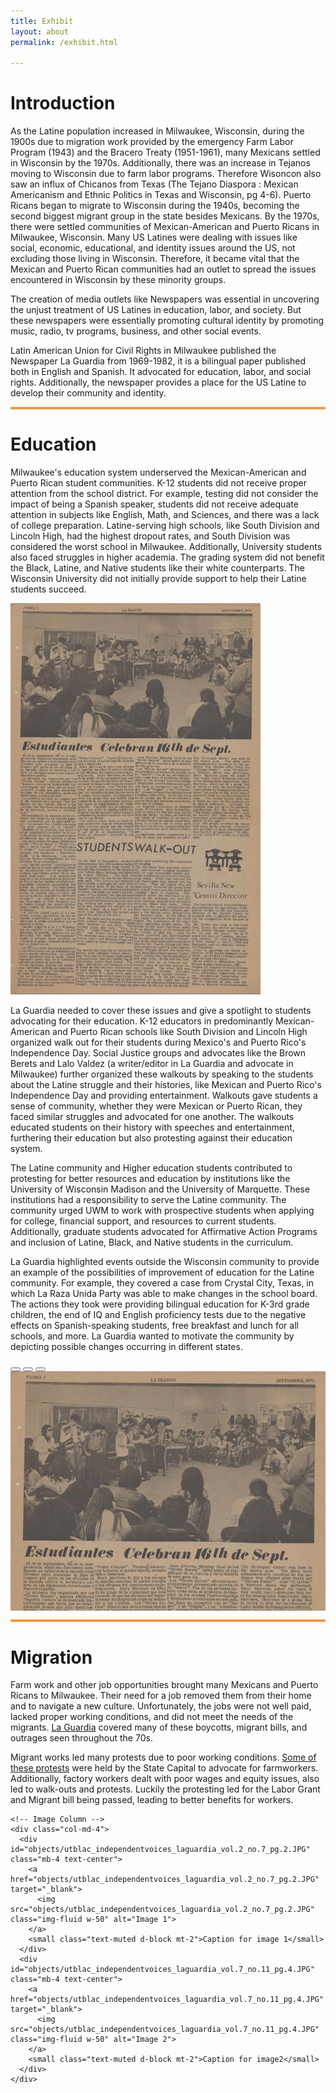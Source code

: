 ```yaml
---
title: Exhibit
layout: about
permalink: /exhibit.html

---
```



# Introduction #

As the Latine population increased in Milwaukee, Wisconsin, during the 1900s due to migration work provided by the emergency Farm Labor Program (1943) and the Bracero Treaty (1951-1961), many Mexicans settled in Wisconsin by the 1970s. Additionally, there was an increase in Tejanos moving to Wisconsin due to farm labor programs. Therefore Wisoncon also saw an influx of Chicanos from Texas (The Tejano Diaspora : Mexican Americanism and Ethnic Politics in Texas and Wisconsin, pg 4-6). Puerto Ricans began to migrate to Wisconsin during the 1940s, becoming the second biggest migrant group in the state besides Mexicans. 
By the 1970s, there were settled communities of Mexican-American and Puerto Ricans in Milwaukee, Wisconsin. Many US Latines were dealing with issues like social, economic, educational, and identity issues around the US, not excluding those living in Wisconsin. Therefore, it became vital that the Mexican and Puerto Rican communities had an outlet to spread the issues encountered in Wisconsin by these minority groups. 

The creation of media outlets like Newspapers was essential in uncovering the unjust treatment of US Latines in education, labor, and society. But these newspapers were essentially promoting cultural identity by promoting music, radio, tv programs, business, and other social events. 

Latin American Union for Civil Rights in Milwaukee published the Newspaper La Guardia from 1969-1982, it is a bilingual paper published both in English and Spanish. It advocated for education, labor, and social rights. Additionally, the newspaper provides a place for the US Latine to develop their community and identity. 


<!-- Section 1 content -->

<hr style="border: none; height: 4px; background-color: #f59842;">

<!-- Section 2 content -->

# Education #

Milwaukee's education system underserved the Mexican-American and Puerto Rican student communities. K-12 students did not receive proper attention from the school district. For example, testing did not consider the impact of being a Spanish speaker, students did not receive adequate attention in subjects like English, Math, and Sciences, and there was a lack of college preparation. Latine-serving high schools, like South Division and Lincoln High, had the highest dropout rates, and South Division was considered the worst school in Milwaukee. Additionally, University students also faced struggles in higher academia. The grading system did not benefit the Black, Latine, and Native students like their white counterparts. The Wisconsin University did not initially provide support to help their Latine students succeed.  

<a href="objects/utblac_independentvoices_laguardia_vol.2_no.1_pg3.JPG" target="_blank">
    <img src="objects/utblac_independentvoices_laguardia_vol.2_no.1_pg3.JPG" class="float-start me-3 mb-3" alt="Descriptive Alt Text" style="width: 400px;">
 </a>

La Guardia needed to cover these issues and give a spotlight to students advocating for their education. K-12 educators in predominantly Mexican-American and Puerto Rican schools like South Division and Lincoln High organized walk out for their students during Mexico's and Puerto Rico's Independence Day. Social Justice groups and advocates like the Brown Berets and Lalo Valdez (a writer/editor in La Guardia and advocate in Milwaukee) further organized these walkouts by speaking to the students about the Latine struggle and their histories, like Mexican and Puerto Rico's Independence Day and providing entertainment. Walkouts gave students a sense of community, whether they were Mexican or Puerto Rican, they faced similar struggles and advocated for one another. The walkouts educated students on their history with speeches and entertainment, furthering their education but also protesting against their education system. 

The Latine community and Higher education students contributed to protesting for better resources and education by institutions like the University of Wisconsin Madison and the University of Marquette. These institutions had a responsibility to serve the Latine community. The community urged UWM to work with prospective students when applying for college, financial support, and resources to current students. Additionally, graduate students advocated for Affirmative Action Programs and inclusion of Latine, Black, and Native students in the curriculum. 

La Guardia highlighted events outside the Wisconsin community to provide an example of the possibilities of improvement of education for the Latine community. For example, they covered a case from Crystal City, Texas, in which La Raza Unida Party was able to make changes in the school board. The actions they took were providing bilingual education for K-3rd grade children, the end of IQ and English proficiency tests due to the negative effects on Spanish-speaking students, free breakfast and lunch for all schools, and more. La Guardia wanted to motivate the community by depicting possible changes occurring in different states.
  

<div style="max-width: 600px;" class="ms-0 me-auto">
  <div id="carouselExampleIndicators" class="carousel slide" data-bs-ride="carousel" style="height: 400px; overflow: hidden;">
    <div class="carousel-indicators">
      <button type="button" data-bs-target="#carouselExampleIndicators" data-bs-slide-to="0" class="active" aria-current="true" aria-label="Slide 1"></button>
      <button type="button" data-bs-target="#carouselExampleIndicators" data-bs-slide-to="1" aria-label="Slide 2"></button>
      <button type="button" data-bs-target="#carouselExampleIndicators" data-bs-slide-to="2" aria-label="Slide 3"></button>
    </div>
    <div class="carousel-inner">
      <div class="carousel-item active">
        <a href="objects/utblac_independentvoices_laguardia_vol.2_no.1_pg3.JPG" target="_blank">
          <img src="objects/utblac_independentvoices_laguardia_vol.2_no.1_pg3.JPG" class="d-block mx-auto" style="max-height: 100%; max-width: 100%; object-fit: contain;" alt="First slide">
        </a>
      </div>
      <div class="carousel-item">
        <a href="objects/utblac_independentvoices_laguardia_vol.2_no.1_pg4.JPG" target="_blank">
          <img src="objects/utblac_independentvoices_laguardia_vol.2_no.1_pg4.JPG" class="d-block mx-auto" style="max-height: 100%; max-width: 100%; object-fit: contain;" alt="Second slide">
        </a>
      </div>
      <div class="carousel-item">
        <a href="objects/utblac_independentvoices_laguardia_vol.2_no.1_pg5.JPG" target="_blank">
          <img src="objects/utblac_independentvoices_laguardia_vol.2_no.1_pg5.JPG" class="d-block mx-auto" style="max-height: 100%; max-width: 100%; object-fit: contain;" alt="Third slide">
        </a>
      </div>
    </div>
    <button class="carousel-control-prev" type="button" data-bs-target="#carouselExampleIndicators" data-bs-slide="prev">
      <span class="carousel-control-prev-icon" aria-hidden="true"></span>
      <span class="visually-hidden">Previous</span>
    </button>
    <button class="carousel-control-next" type="button" data-bs-target="#carouselExampleIndicators" data-bs-slide="next">
        <span class="carousel-control-next-icon" aria-hidden="true"></span>
        <span class="visually-hidden">Next</span>
    </button>
  </div> <!-- closes #carouselExampleIndicators -->
</div> <!-- closes the max-width wrapper -->

<!-- Section 1 content -->

<hr style="border: none; height: 4px; background-color: #f59842;">

<!-- Section 2 content -->

# Migration #


<div class="container my-5">
  <div class="row">
    <!-- Text Column -->
    <div class="col-md-8">
      <p>
        Farm work and other job opportunities brought many Mexicans and Puerto Ricans to Milwaukee. Their need for a job removed them from their home and to navigate a new culture. Unfortunately, the jobs were not well paid, lacked proper working conditions, and did not meet the needs of the migrants. <a href="objects/utblac_independentvoices_laguardia_vol.2_no.7_pg.2.JPG">La Guardia</a> covered many of these boycotts, migrant bills, and outrages seen throughout the 70s.
      </p>
      <p>
        Migrant works led many protests due to poor working conditions. <a href="objects/utblac_independentvoices_laguardia_vol.7_no.11_pg.4.JPG">Some of these protests</a> were held by the State Capital to advocate for farmworkers. Additionally, factory workers dealt with poor wages and equity issues, also led to walk-outs and protests. Luckily the protesting led for the Labor Grant and Migrant bill being passed, leading to better benefits for workers.         
      </p>
    </div>

    <!-- Image Column -->
    <div class="col-md-4">
      <div id="objects/utblac_independentvoices_laguardia_vol.2_no.7_pg.2.JPG" class="mb-4 text-center">
        <a href="objects/utblac_independentvoices_laguardia_vol.2_no.7_pg.2.JPG" target="_blank">
          <img src="objects/utblac_independentvoices_laguardia_vol.2_no.7_pg.2.JPG" class="img-fluid w-50" alt="Image 1">
        </a>
        <small class="text-muted d-block mt-2">Caption for image 1</small>
      </div>
      <div id="objects/utblac_independentvoices_laguardia_vol.7_no.11_pg.4.JPG" class="mb-4 text-center">
        <a href="objects/utblac_independentvoices_laguardia_vol.7_no.11_pg.4.JPG" target="_blank">
          <img src="objects/utblac_independentvoices_laguardia_vol.7_no.11_pg.4.JPG" class="img-fluid w-50" alt="Image 2">
        </a>
        <small class="text-muted d-block mt-2">Caption for image2</small>
      </div>
    </div>
  </div>
</div>




    


      




